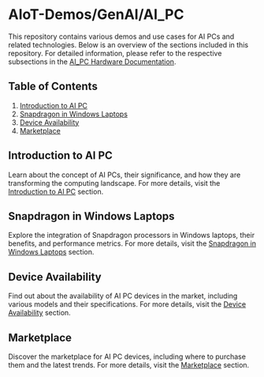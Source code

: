# AIoT-Demos/GenAI/AI_PC

This repository contains various demos and use cases for AI PCs and related technologies. Below is an overview of the sections included in this repository. For detailed information, please refer to the respective subsections in the [AI_PC Hardware Documentation](../../Hardware/AI_PC.md).

## Table of Contents
1. [Introduction to AI PC](#introduction-to-ai-pc)
2. [Snapdragon in Windows Laptops](#snapdragon-in-windows-laptops)
3. [Device Availability](#device-availability)
4. [Marketplace](#marketplace)

## Introduction to AI PC
Learn about the concept of AI PCs, their significance, and how they are transforming the computing landscape. For more details, visit the [Introduction to AI PC](../../Hardware/AI_PC.md#introduction-to-ai-pc) section.

## Snapdragon in Windows Laptops
Explore the integration of Snapdragon processors in Windows laptops, their benefits, and performance metrics. For more details, visit the [Snapdragon in Windows Laptops](../../Hardware/AI_PC.md#snapdragon-in-windows-laptops) section.

## Device Availability
Find out about the availability of AI PC devices in the market, including various models and their specifications. For more details, visit the [Device Availability](../../Hardware/AI_PC.md#device-availability) section.

## Marketplace
Discover the marketplace for AI PC devices, including where to purchase them and the latest trends. For more details, visit the [Marketplace](../../Hardware/AI_PC.md#marketplace) section.